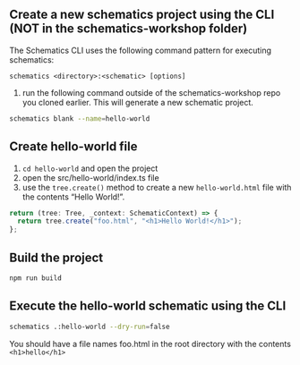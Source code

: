 ## Create a new schematics project using the CLI (NOT in the schematics-workshop folder)

The Schematics CLI uses the following command pattern for executing schematics:

`schematics <directory>:<schematic> [options]`

1. run the following command outside of the schematics-workshop repo you cloned earlier. This will generate a new schematic project.

```bash
schematics blank --name=hello-world
```

## Create hello-world file

1. `cd hello-world` and open the project
2. open the src/hello-world/index.ts file
3. use the `tree.create()` method to create a new `hello-world.html` file with the contents “Hello World!”.

```ts
return (tree: Tree, _context: SchematicContext) => {
  return tree.create("foo.html", "<h1>Hello World!</h1>");
};
```

## Build the project

```bash
npm run build
```

## Execute the hello-world schematic using the CLI

```bash
schematics .:hello-world --dry-run=false
```

You should have a file names foo.html in the root directory with the contents `<h1>hello</h1>`
